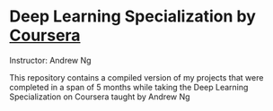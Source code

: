 # Deep Learning Specialization by [Coursera](https://www.coursera.org)

Instructor: Andrew Ng

This repository contains a compiled version of my projects that were completed in a span of 5 months while taking the Deep Learning Specialization on Coursera taught by Andrew Ng
